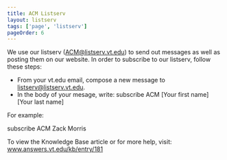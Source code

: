 ```yaml
---
title: ACM Listserv
layout: listserv
tags: ['page', 'listserv']
pageOrder: 6
---
```

We use our listserv (ACM@listserv.vt.edu) to send out messages as well as posting them on our website.
In order to subscribe to our listserv, follow these steps:

- From your vt.edu email, compose a new message to listserv@listserv.vt.edu.
- In the body of your mesage, write: subscribe ACM [Your first name] [Your last name]

For example:

subscribe ACM Zack Morris

To view the Knowledge Base article or for more help, visit: www.answers.vt.edu/kb/entry/181
